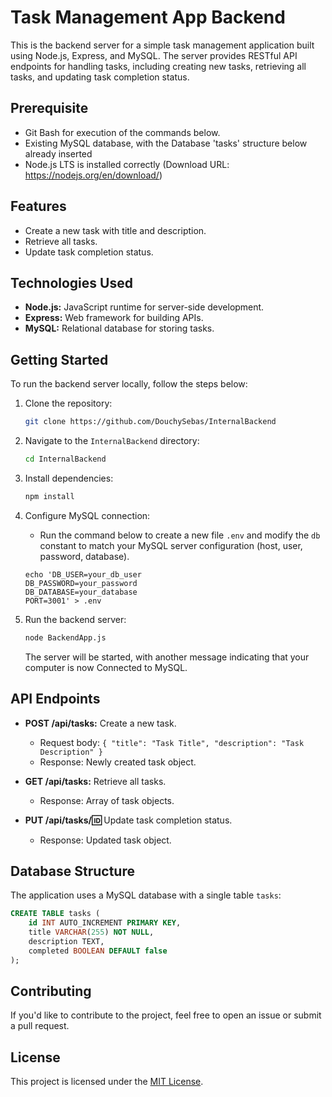 # Task Management App Backend

This is the backend server for a simple task management application built using Node.js, Express, and MySQL. The server provides RESTful API endpoints for handling tasks, including creating new tasks, retrieving all tasks, and updating task completion status.

## Prerequisite

- Git Bash for execution of the commands below.
- Existing MySQL database, with the Database 'tasks' structure below already inserted
- Node.js LTS is installed correctly (Download URL: https://nodejs.org/en/download/)

## Features

- Create a new task with title and description.
- Retrieve all tasks.
- Update task completion status.

## Technologies Used

- **Node.js:** JavaScript runtime for server-side development.
- **Express:** Web framework for building APIs.
- **MySQL:** Relational database for storing tasks.

## Getting Started

To run the backend server locally, follow the steps below:

1. Clone the repository:

   ```bash
   git clone https://github.com/DouchySebas/InternalBackend
   ```

2. Navigate to the `InternalBackend` directory:

   ```bash
   cd InternalBackend
   ```

3. Install dependencies:

   ```bash
   npm install
   ```

4. Configure MySQL connection:

   - Run the command below to create a new file `.env` and modify the `db` constant to match your MySQL server configuration (host, user, password, database).
   ```
   echo 'DB_USER=your_db_user
   DB_PASSWORD=your_password
   DB_DATABASE=your_database
   PORT=3001' > .env
   ```

5. Run the backend server:

   ```bash
   node BackendApp.js
   ```

   The server will be started, with another message indicating that your computer is now Connected to MySQL.

## API Endpoints

- **POST /api/tasks:** Create a new task.
  - Request body: `{ "title": "Task Title", "description": "Task Description" }`
  - Response: Newly created task object.

- **GET /api/tasks:** Retrieve all tasks.
  - Response: Array of task objects.

- **PUT /api/tasks/:id:** Update task completion status.
  - Response: Updated task object.

## Database Structure

The application uses a MySQL database with a single table `tasks`:

```sql
CREATE TABLE tasks (
    id INT AUTO_INCREMENT PRIMARY KEY,
    title VARCHAR(255) NOT NULL,
    description TEXT,
    completed BOOLEAN DEFAULT false
);
```

## Contributing

If you'd like to contribute to the project, feel free to open an issue or submit a pull request.

## License

This project is licensed under the [MIT License](LICENSE).
